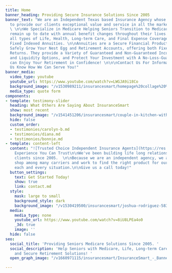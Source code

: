 ```yaml
---
title: Home
banner_heading: Providing Secure Insurance Solutions Since 2005
banner_text: "We are an Independent Texas based Insurance Agency whose mission is
  to provide our clients exceptional value and service in all the markets we serve.
  \ \n\nWe Specialize in Medicare Helping Seniors Transition to Medicare as well as
  remain up to date with annual benefit changes throughout their lives. We provide
  all types of Life, Health, Long-term Care, and Final Expense Coverage, as well as
  Fixed Indexed Annuities. \n\nAnnuities are a Secure Financial Product designed to
  Safely Grow Your Nest Egg and Retirement Accounts, offering both Fixed and Indexed
  Returns. They provide a Variety of Guaranteed and Non-Guaranteed Income Solutions
  and Liquidity Options, and Protect Your Investment with A No-Loss-Guarantee so you
  can Enjoy Your Retirement in Confidence! \n\n\nContact Us For Information and Let
  Us Know How We Can Serve You!"
banner_media:
  video_type: youtube
  youtube_url: https://www.youtube.com/watch?v=LWGJA9i18Co
  background_image: "/v1530989211/insurancesmart/homepage%20collage%20%282%29.jpg"
  media_type: quote form
components:
- template: testimony-slider
  heading: What Others Are Saying About InsuranceSmart
  show: most recent
  background_image: "/v1541451206/insurancesmart/couple-in-kitchen-with-wine%20%281%29.jpg"
  hide: false
  custom_order:
  - testimonies/carolyn-b.md
  - testimonies/diana.md
  - testimonies/bonnie.md
- template: content-left
  content: "![Trusted Choice Independent Insurance Agents](https://res.cloudinary.com/modii/v1530419486/insurancesmart/TC-horizontal-logo-black--blue-tranparency.png)\n\n#
    Experience You Can Trust\n\nWe've been building life long relationships with our
    clients since 2005.  \n\nBecause we are an independent agency, we are able to
    shop among many carriers and work to find the right product for our clients, in
    each and every situation.\n\nGive us a call today!"
  button_settings:
    text: Get Started Today!
    show: true
    link: contact.md
  style:
    mask: large to small
    background_style: dark
    background_image: "/v1530419500/insurancesmart/joshua-rodriguez-583392-unsplash.jpg"
  media:
    media_type: none
    youtube_url: https://www.youtube.com/watch?v=8iU8LPEa4o0
    _3d: true
    image: ''
  hide: false
seo:
  social_title: 'Providing Seniors Medicare Solutions Since 2005. '
  social_description: 'Help Seniors with Medicare, Life, Long-term Care, Final Expenses,
    and Secure Retirement Solutions! '
  open_graph_image: "/v1660971115/insurancesmart/InsuranceSmart_-_Banner_msus7p.jpg"

---
```

